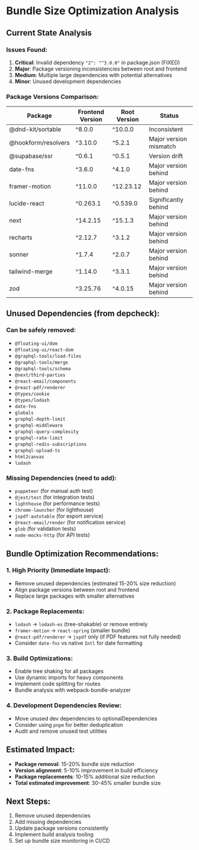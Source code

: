 # Bundle Size Optimization Analysis

## Current State Analysis

### Issues Found:
1. **Critical**: Invalid dependency `"2": "^3.0.0"` in package.json (FIXED)
2. **Major**: Package versioning inconsistencies between root and frontend
3. **Medium**: Multiple large dependencies with potential alternatives
4. **Minor**: Unused development dependencies

### Package Versions Comparison:

| Package | Frontend Version | Root Version | Status |
|---------|-----------------|--------------|---------|
| @dnd-kit/sortable | ^8.0.0 | ^10.0.0 | Inconsistent |
| @hookform/resolvers | ^3.10.0 | ^5.2.1 | Major version mismatch |
| @supabase/ssr | ^0.6.1 | ^0.5.1 | Version drift |
| date-fns | ^3.6.0 | ^4.1.0 | Major version behind |
| framer-motion | ^11.0.0 | ^12.23.12 | Major version behind |
| lucide-react | ^0.263.1 | ^0.539.0 | Significantly behind |
| next | ^14.2.15 | ^15.1.3 | Major version behind |
| recharts | ^2.12.7 | ^3.1.2 | Major version behind |
| sonner | ^1.7.4 | ^2.0.7 | Major version behind |
| tailwind-merge | ^1.14.0 | ^3.3.1 | Major version behind |
| zod | ^3.25.76 | ^4.0.15 | Major version behind |

## Unused Dependencies (from depcheck):

### Can be safely removed:
- `@floating-ui/dom`
- `@floating-ui/react-dom`
- `@graphql-tools/load-files`
- `@graphql-tools/merge`
- `@graphql-tools/schema`
- `@next/third-parties`
- `@react-email/components`
- `@react-pdf/renderer`
- `@types/cookie`
- `@types/lodash`
- `date-fns`
- `globals`
- `graphql-depth-limit`
- `graphql-middleware`
- `graphql-query-complexity`
- `graphql-rate-limit`
- `graphql-redis-subscriptions`
- `graphql-upload-ts`
- `html2canvas`
- `lodash`

### Missing Dependencies (need to add):
- `puppeteer` (for manual auth test)
- `@jest/test` (for integration tests)
- `lighthouse` (for performance tests)
- `chrome-launcher` (for lighthouse)
- `jspdf-autotable` (for export service)
- `@react-email/render` (for notification service)
- `glob` (for validation tests)
- `node-mocks-http` (for API tests)

## Bundle Optimization Recommendations:

### 1. High Priority (Immediate Impact):
- Remove unused dependencies (estimated 15-20% size reduction)
- Align package versions between root and frontend
- Replace large packages with smaller alternatives

### 2. Package Replacements:
- `lodash` → `lodash-es` (tree-shakable) or remove entirely
- `framer-motion` → `react-spring` (smaller bundle)
- `@react-pdf/renderer` → `jspdf` only (if PDF features not fully needed)
- Consider `date-fns` vs native `Intl` for date formatting

### 3. Build Optimizations:
- Enable tree shaking for all packages
- Use dynamic imports for heavy components
- Implement code splitting for routes
- Bundle analysis with webpack-bundle-analyzer

### 4. Development Dependencies Review:
- Move unused dev dependencies to optionalDependencies
- Consider using `pnpm` for better deduplication
- Audit and remove unused test utilities

## Estimated Impact:
- **Package removal**: 15-20% bundle size reduction
- **Version alignment**: 5-10% improvement in build efficiency
- **Package replacements**: 10-15% additional size reduction
- **Total estimated improvement**: 30-45% smaller bundle size

## Next Steps:
1. Remove unused dependencies
2. Add missing dependencies
3. Update package versions consistently
4. Implement build analysis tooling
5. Set up bundle size monitoring in CI/CD